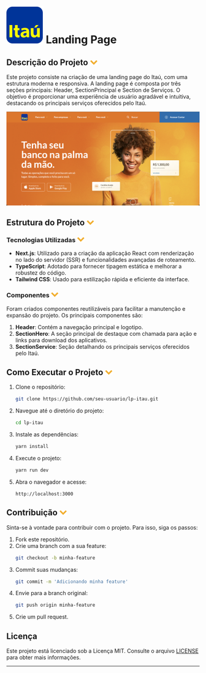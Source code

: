 # ![Descrição da imagem](/src/assets/logo.svg) Landing Page 

## Descrição do Projeto ![Descrição da imagem](/src/assets/arrow-down.svg)

Este projeto consiste na criação de uma landing page do Itaú, com uma estrutura moderna e responsiva. A landing page é composta por três seções principais: Header, SectionPrincipal e Section de Serviços. O objetivo é proporcionar uma experiência de usuário agradável e intuitiva, destacando os principais serviços oferecidos pelo Itaú.

![Descrição da imagem](/src/assets/lp-itau.png)


## Estrutura do Projeto ![Descrição da imagem](/src/assets/arrow-down.svg)

### Tecnologias Utilizadas ![Descrição da imagem](/src/assets/arrow-down.svg)

- **Next.js**: Utilizado para a criação da aplicação React com renderização no lado do servidor (SSR) e funcionalidades avançadas de roteamento.
- **TypeScript**: Adotado para fornecer tipagem estática e melhorar a robustez do código.
- **Tailwind CSS**: Usado para estilização rápida e eficiente da interface.

### Componentes ![Descrição da imagem](/src/assets/arrow-down.svg)

Foram criados componentes reutilizáveis para facilitar a manutenção e expansão do projeto. Os principais componentes são:

1. **Header**: Contém a navegação principal e logotipo.
2. **SectionHero**: A seção principal de destaque com chamada para ação e links para download dos aplicativos.
3. **SectionService**: Seção detalhando os principais serviços oferecidos pelo Itaú.

## Como Executar o Projeto ![Descrição da imagem](/src/assets/arrow-down.svg)

1. Clone o repositório:
   ```sh
   git clone https://github.com/seu-usuario/lp-itau.git
   ```

2. Navegue até o diretório do projeto:
   ```sh
   cd lp-itau
   ```

3. Instale as dependências:
   ```sh
   yarn install
   ```

4. Execute o projeto:
   ```sh
   yarn run dev
   ```

5. Abra o navegador e acesse:
   ```
   http://localhost:3000
   ```

## Contribuição ![Descrição da imagem](/src/assets/arrow-down.svg)

Sinta-se à vontade para contribuir com o projeto. Para isso, siga os passos:

1. Fork este repositório.
2. Crie uma branch com a sua feature:
   ```sh
   git checkout -b minha-feature
   ```
3. Commit suas mudanças:
   ```sh
   git commit -m 'Adicionando minha feature'
   ```
4. Envie para a branch original:
   ```sh
   git push origin minha-feature
   ```
5. Crie um pull request.

## Licença

Este projeto está licenciado sob a Licença MIT. Consulte o arquivo [LICENSE](LICENSE) para obter mais informações.

---